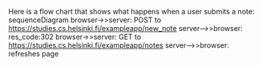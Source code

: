 Here is a flow chart that shows what happens when a user submits a note:
sequenceDiagram
browser->>server: POST to https://studies.cs.helsinki.fi/exampleapp/new_note
server-->>browser: res_code:302 
browser->>server: GET to https://studies.cs.helsinki.fi/exampleapp/notes
server-->>browser: refreshes page